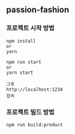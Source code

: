 ## passion-fashion

### 프로젝트 시작 방법

```
npm install
or
yarn

npm run start
or
yarn start

그후
http://localhost:1234
접속
```

### 프로젝트 빌드 방법

```
npm run build:product
```

